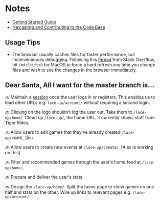 # Notes

* [Getting Started Guide](https://github.com/dchege711/lace_up/blob/master/getting_started.md)
* [Navigating and Contributing to the Code Base](https://github.com/dchege711/lace_up/blob/master/navigating_the_code_base.md)

## Usage Tips

* The browser usually caches files for faster performance, but inconveniences debugging. Following this [thread](https://stackoverflow.com/questions/41144565/flask-does-not-see-change-in-js-file) from Stack Overflow, hit `Cmd+Shift+R` for MacOS to force a hard refresh any time you change files and wish to see the changes in the browser immediately.

## Dear Santa, All I want for the master branch is...

:soon: Maintain a [session](https://www.owasp.org/index.php/Session_Management_Cheat_Sheet) once the user logs in or registers. This enables us to load other URLs e.g. `lace-up/account/` without requiring a second login.

:soon: Clicking on the logo shouldn't log the user out. Take them to `/lace-up/home/`. Clean up `/lace-up/`, the home URL. It currently shows stuff from Tiger Rides.

:soon: Allow users to edit games that they've already created `/lace-up/<GAME_ID>/`.

:soon: Allow users to create new events at `/lace-up/create/`. (Alex is working on this)

:soon: Filter and recommended games through the user's home feed at `/lace-up/home/`.

:soon: Prepare and deliver the user's stats.

:soon: Design the `/lace-up/home/`. Split the home page to show games on one half and stats on the other. Wire up links to relevant pages e.g. `/lace-up/account/`

